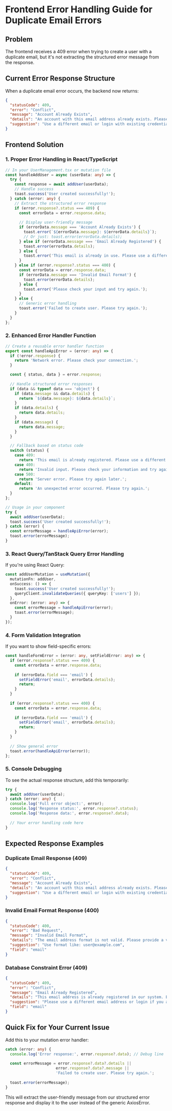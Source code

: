 # Frontend Error Handling Guide for Duplicate Email Errors

## Problem
The frontend receives a 409 error when trying to create a user with a duplicate email, but it's not extracting the structured error message from the response.

## Current Error Response Structure
When a duplicate email error occurs, the backend now returns:

```json
{
  "statusCode": 409,
  "error": "Conflict",
  "message": "Account Already Exists",
  "details": "An account with this email address already exists. Please use a different email address or try logging in if this is your account.",
  "suggestion": "Use a different email or login with existing credentials"
}
```

## Frontend Solution

### 1. Proper Error Handling in React/TypeScript

```typescript
// In your UserManagement.tsx or mutation file
const handleAddUser = async (userData: any) => {
  try {
    const response = await addUser(userData);
    // Handle success
    toast.success('User created successfully!');
  } catch (error: any) {
    // Extract the structured error response
    if (error.response?.status === 409) {
      const errorData = error.response.data;
      
      // Display user-friendly message
      if (errorData.message === 'Account Already Exists') {
        toast.error(`${errorData.message}: ${errorData.details}`);
        // Or just: toast.error(errorData.details);
      } else if (errorData.message === 'Email Already Registered') {
        toast.error(errorData.details);
      } else {
        toast.error('This email is already in use. Please use a different email.');
      }
    } else if (error.response?.status === 400) {
      const errorData = error.response.data;
      if (errorData.message === 'Invalid Email Format') {
        toast.error(errorData.details);
      } else {
        toast.error('Please check your input and try again.');
      }
    } else {
      // Generic error handling
      toast.error('Failed to create user. Please try again.');
    }
  }
};
```

### 2. Enhanced Error Handler Function

```typescript
// Create a reusable error handler function
export const handleApiError = (error: any) => {
  if (!error.response) {
    return 'Network error. Please check your connection.';
  }

  const { status, data } = error.response;
  
  // Handle structured error responses
  if (data && typeof data === 'object') {
    if (data.message && data.details) {
      return `${data.message}: ${data.details}`;
    }
    if (data.details) {
      return data.details;
    }
    if (data.message) {
      return data.message;
    }
  }

  // Fallback based on status code
  switch (status) {
    case 409:
      return 'This email is already registered. Please use a different email or login.';
    case 400:
      return 'Invalid input. Please check your information and try again.';
    case 500:
      return 'Server error. Please try again later.';
    default:
      return 'An unexpected error occurred. Please try again.';
  }
};

// Usage in your component
try {
  await addUser(userData);
  toast.success('User created successfully!');
} catch (error) {
  const errorMessage = handleApiError(error);
  toast.error(errorMessage);
}
```

### 3. React Query/TanStack Query Error Handling

If you're using React Query:

```typescript
const addUserMutation = useMutation({
  mutationFn: addUser,
  onSuccess: () => {
    toast.success('User created successfully!');
    queryClient.invalidateQueries({ queryKey: ['users'] });
  },
  onError: (error: any) => {
    const errorMessage = handleApiError(error);
    toast.error(errorMessage);
  }
});
```

### 4. Form Validation Integration

If you want to show field-specific errors:

```typescript
const handleFormError = (error: any, setFieldError: any) => {
  if (error.response?.status === 409) {
    const errorData = error.response.data;
    
    if (errorData.field === 'email') {
      setFieldError('email', errorData.details);
      return;
    }
  }
  
  if (error.response?.status === 400) {
    const errorData = error.response.data;
    
    if (errorData.field === 'email') {
      setFieldError('email', errorData.details);
      return;
    }
  }
  
  // Show general error
  toast.error(handleApiError(error));
};
```

### 5. Console Debugging

To see the actual response structure, add this temporarily:

```typescript
try {
  await addUser(userData);
} catch (error: any) {
  console.log('Full error object:', error);
  console.log('Response status:', error.response?.status);
  console.log('Response data:', error.response?.data);
  
  // Your error handling code here
}
```

## Expected Response Examples

### Duplicate Email Response (409)
```json
{
  "statusCode": 409,
  "error": "Conflict",
  "message": "Account Already Exists",
  "details": "An account with this email address already exists. Please use a different email address or try logging in if this is your account.",
  "suggestion": "Use a different email or login with existing credentials"
}
```

### Invalid Email Format Response (400)
```json
{
  "statusCode": 400,
  "error": "Bad Request",
  "message": "Invalid Email Format",
  "details": "The email address format is not valid. Please provide a valid email address.",
  "suggestion": "Use format like: user@example.com",
  "field": "email"
}
```

### Database Constraint Error (409)
```json
{
  "statusCode": 409,
  "error": "Conflict",
  "message": "Email Already Registered",
  "details": "This email address is already registered in our system. Each email can only be used for one account.",
  "suggestion": "Please use a different email address or login if you already have an account",
  "field": "email"
}
```

## Quick Fix for Your Current Issue

Add this to your mutation error handler:

```typescript
catch (error: any) {
  console.log('Error response:', error.response?.data); // Debug line
  
  const errorMessage = error.response?.data?.details || 
                      error.response?.data?.message || 
                      'Failed to create user. Please try again.';
  
  toast.error(errorMessage);
}
```

This will extract the user-friendly message from our structured error response and display it to the user instead of the generic AxiosError.